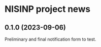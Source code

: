 NISINP project news
===================

## 0.1.0 (2023-09-06)

Preliminary and final notification form to test.
